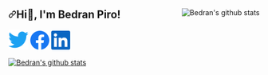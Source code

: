 <article class="markdown-body entry-content container-lg f5" itemprop="text"><p><a target="_blank" rel="noopener noreferrer" <a href="https://github.com/Bdrnpr/github-readme-stats"><img align="right" src="https://github-readme-stats.vercel.app/api?username=Bdrnpr&show_icons=true&include_all_commits=true&theme=github_dark" alt="Bedran's github stats" /></a></a></p>
  
<h1 dir="auto"><a id="user-contenthi-im-bedran-piro" class="anchor" aria-hidden="true" href="#hi-im-bedran-piro"><svg class="octicon octicon-link" viewBox="0 0 16 16" version="1.1" width="16" height="16" aria-hidden="true"><path fill-rule="evenodd" d="M7.775 3.275a.75.75 0 001.06 1.06l1.25-1.25a2 2 0 112.83 2.83l-2.5 2.5a2 2 0 01-2.83 0 .75.75 0 00-1.06 1.06 3.5 3.5 0 004.95 0l2.5-2.5a3.5 3.5 0 00-4.95-4.95l-1.25 1.25zm-4.69 9.64a2 2 0 010-2.83l2.5-2.5a2 2 0 012.83 0 .75.75 0 001.06-1.06 3.5 3.5 0 00-4.95 0l-2.5 2.5a3.5 3.5 0 004.95 4.95l1.25-1.25a.75.75 0 00-1.06-1.06l-1.25 1.25a2 2 0 01-2.83 0z"></path></svg></a>Hi👋, I'm Bedran Piro!</h1>
<p align="left" dir="auto"> <a target="_blank" rel="noopener noreferrer" 
<a href="https://twitter.com/Bdrnpr"><img alt="Twitter" height="40" width="40" src="icon/twitter.svg"></a>
  <a href="https://www.facebook.com/bedranp"><img alt="Facebook" height="38" width="38" src="icon/facebook.svg"></a>
  <a href="https://www.linkedin.com/in/bedran-piro-49a226155/"><img alt="Linkedin" height="38" width="38" src="icon/linkedin.svg"></a>
  
  
[![Bedran's github stats](https://github-readme-stats.vercel.app/api?username=Bdrnpr&show_icons=true&theme=github_dark)](https://github.com/Bdrnpr)
